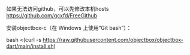 如果无法访问github，可以先修改本机hosts https://github.com/gcxfd/FreeGithub


安装objectbox-c（在 Windows 上使用“Git bash”）：

bash <(curl -s https://raw.githubusercontent.com/objectbox/objectbox-dart/main/install.sh)

